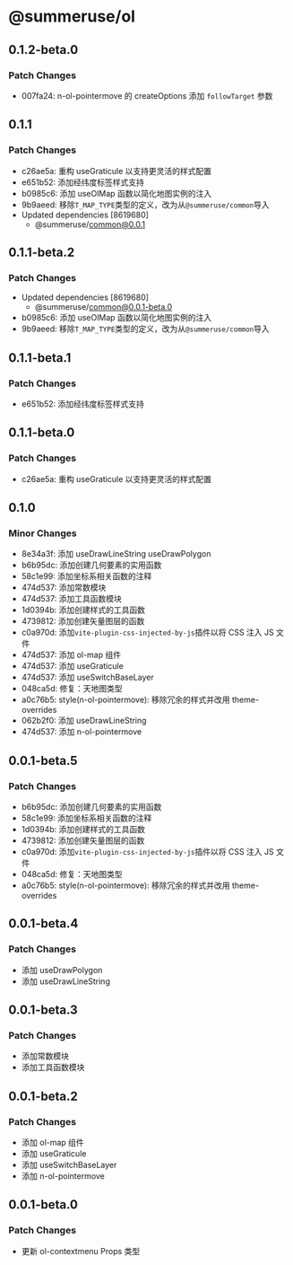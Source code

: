 # @summeruse/ol

## 0.1.2-beta.0

### Patch Changes

- 007fa24: n-ol-pointermove 的 createOptions 添加 `followTarget` 参数

## 0.1.1

### Patch Changes

- c26ae5a: 重构 useGraticule 以支持更灵活的样式配置
- e651b52: 添加经纬度标签样式支持
- b0985c6: 添加 useOlMap 函数以简化地图实例的注入
- 9b9aeed: 移除`T_MAP_TYPE`类型的定义，改为从`@summeruse/common`导入
- Updated dependencies [8619680]
  - @summeruse/common@0.0.1

## 0.1.1-beta.2

### Patch Changes

- Updated dependencies [8619680]
  - @summeruse/common@0.0.1-beta.0
- b0985c6: 添加 useOlMap 函数以简化地图实例的注入
- 9b9aeed: 移除`T_MAP_TYPE`类型的定义，改为从`@summeruse/common`导入

## 0.1.1-beta.1

### Patch Changes

- e651b52: 添加经纬度标签样式支持

## 0.1.1-beta.0

### Patch Changes

- c26ae5a: 重构 useGraticule 以支持更灵活的样式配置

## 0.1.0

### Minor Changes

- 8e34a3f: 添加 useDrawLineString useDrawPolygon
- b6b95dc: 添加创建几何要素的实用函数
- 58c1e99: 添加坐标系相关函数的注释
- 474d537: 添加常数模块
- 474d537: 添加工具函数模块
- 1d0394b: 添加创建样式的工具函数
- 4739812: 添加创建矢量图层的函数
- c0a970d: 添加`vite-plugin-css-injected-by-js`插件以将 CSS 注入 JS 文件
- 474d537: 添加 ol-map 组件
- 474d537: 添加 useGraticule
- 474d537: 添加 useSwitchBaseLayer
- 048ca5d: 修复：天地图类型
- a0c76b5: style(n-ol-pointermove): 移除冗余的样式并改用 theme-overrides
- 062b2f0: 添加 useDrawLineString
- 474d537: 添加 n-ol-pointermove

## 0.0.1-beta.5

### Patch Changes

- b6b95dc: 添加创建几何要素的实用函数
- 58c1e99: 添加坐标系相关函数的注释
- 1d0394b: 添加创建样式的工具函数
- 4739812: 添加创建矢量图层的函数
- c0a970d: 添加`vite-plugin-css-injected-by-js`插件以将 CSS 注入 JS 文件
- 048ca5d: 修复：天地图类型
- a0c76b5: style(n-ol-pointermove): 移除冗余的样式并改用 theme-overrides

## 0.0.1-beta.4

### Patch Changes

- 添加 useDrawPolygon
- 添加 useDrawLineString

## 0.0.1-beta.3

### Patch Changes

- 添加常数模块
- 添加工具函数模块

## 0.0.1-beta.2

### Patch Changes

- 添加 ol-map 组件
- 添加 useGraticule
- 添加 useSwitchBaseLayer
- 添加 n-ol-pointermove

## 0.0.1-beta.0

### Patch Changes

- 更新 ol-contextmenu Props 类型

